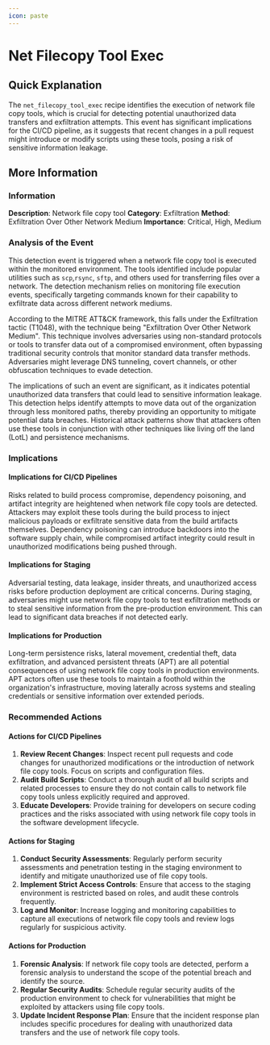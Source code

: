 ```yaml
---
icon: paste
---
```


# Net Filecopy Tool Exec

## Quick Explanation

The `net_filecopy_tool_exec` recipe identifies the execution of network file copy tools, which is crucial for detecting potential unauthorized data transfers and exfiltration attempts. This event has significant implications for the CI/CD pipeline, as it suggests that recent changes in a pull request might introduce or modify scripts using these tools, posing a risk of sensitive information leakage.

## More Information

### Information

**Description**: Network file copy tool **Category**: Exfiltration **Method**: Exfiltration Over Other Network Medium **Importance**: Critical, High, Medium

### Analysis of the Event

This detection event is triggered when a network file copy tool is executed within the monitored environment. The tools identified include popular utilities such as `scp`,`rsync`, `sftp`, and others used for transferring files over a network. The detection mechanism relies on monitoring file execution events, specifically targeting commands known for their capability to exfiltrate data across different network mediums.

According to the MITRE ATT\&CK framework, this falls under the Exfiltration tactic (T1048), with the technique being "Exfiltration Over Other Network Medium". This technique involves adversaries using non-standard protocols or tools to transfer data out of a compromised environment, often bypassing traditional security controls that monitor standard data transfer methods. Adversaries might leverage DNS tunneling, covert channels, or other obfuscation techniques to evade detection.

The implications of such an event are significant, as it indicates potential unauthorized data transfers that could lead to sensitive information leakage. This detection helps identify attempts to move data out of the organization through less monitored paths, thereby providing an opportunity to mitigate potential data breaches. Historical attack patterns show that attackers often use these tools in conjunction with other techniques like living off the land (LotL) and persistence mechanisms.

### Implications

#### Implications for CI/CD Pipelines

Risks related to build process compromise, dependency poisoning, and artifact integrity are heightened when network file copy tools are detected. Attackers may exploit these tools during the build process to inject malicious payloads or exfiltrate sensitive data from the build artifacts themselves. Dependency poisoning can introduce backdoors into the software supply chain, while compromised artifact integrity could result in unauthorized modifications being pushed through.

#### Implications for Staging

Adversarial testing, data leakage, insider threats, and unauthorized access risks before production deployment are critical concerns. During staging, adversaries might use network file copy tools to test exfiltration methods or to steal sensitive information from the pre-production environment. This can lead to significant data breaches if not detected early.

#### Implications for Production

Long-term persistence risks, lateral movement, credential theft, data exfiltration, and advanced persistent threats (APT) are all potential consequences of using network file copy tools in production environments. APT actors often use these tools to maintain a foothold within the organization's infrastructure, moving laterally across systems and stealing credentials or sensitive information over extended periods.

### Recommended Actions

#### Actions for CI/CD Pipelines

1. **Review Recent Changes**: Inspect recent pull requests and code changes for unauthorized modifications or the introduction of network file copy tools. Focus on scripts and configuration files.
2. **Audit Build Scripts**: Conduct a thorough audit of all build scripts and related processes to ensure they do not contain calls to network file copy tools unless explicitly required and approved.
3. **Educate Developers**: Provide training for developers on secure coding practices and the risks associated with using network file copy tools in the software development lifecycle.

#### Actions for Staging

1. **Conduct Security Assessments**: Regularly perform security assessments and penetration testing in the staging environment to identify and mitigate unauthorized use of file copy tools.
2. **Implement Strict Access Controls**: Ensure that access to the staging environment is restricted based on roles, and audit these controls frequently.
3. **Log and Monitor**: Increase logging and monitoring capabilities to capture all executions of network file copy tools and review logs regularly for suspicious activity.

#### Actions for Production

1. **Forensic Analysis**: If network file copy tools are detected, perform a forensic analysis to understand the scope of the potential breach and identify the source.
2. **Regular Security Audits**: Schedule regular security audits of the production environment to check for vulnerabilities that might be exploited by attackers using file copy tools.
3. **Update Incident Response Plan**: Ensure that the incident response plan includes specific procedures for dealing with unauthorized data transfers and the use of network file copy tools.
